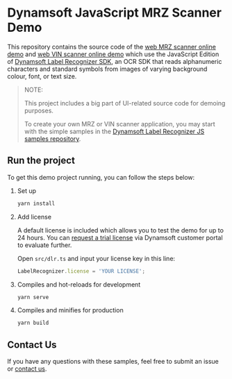 # Dynamsoft JavaScript MRZ Scanner Demo

This repository contains the source code of the [web MRZ scanner online demo](https://demo.dynamsoft.com/label-recognizer-js/mrz-scanner.html) and [web VIN scanner online demo](https://demo.dynamsoft.com/label-recognizer-js/vin.html) which use the JavaScript Edition of [Dynamsoft Label Recognizer SDK](https://www.dynamsoft.com/label-recognition/overview/), an OCR SDK that reads alphanumeric characters and standard symbols from images of varying background colour, font, or text size.

> NOTE:
>
> This project includes a big part of UI-related source code for demoing purposes. 
>
> To create your own MRZ or VIN scanner application, you may start with the simple samples in the [Dynamsoft Label Recognizer JS samples repository](https://github.com/Dynamsoft/label-recognizer-javascript-samples).

## Run the project

To get this demo project running, you can follow the steps below:

1. Set up

    ```cmd
    yarn install
    ```

2. Add license

    A default license is included which allows you to test the demo for up to 24 hours. You can [request a trial license](https://www.dynamsoft.com/customer/license/trialLicense?product=dlr) via Dynamsoft customer portal to evaluate further.

    Open `src/dlr.ts` and input your license key in this line:

    ```ts
    LabelRecognizer.license = 'YOUR LICENSE';
    ```

3. Compiles and hot-reloads for development

    ```cmd
    yarn serve
    ```

4. Compiles and minifies for production

    ```cmd
    yarn build
    ```

## Contact Us

If you have any questions with these samples, feel free to submit an issue or [contact us](https://www.dynamsoft.com/company/contact/).
